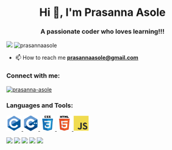 <h1 align="center">Hi 👋, I'm Prasanna Asole</h1>
<h3 align="center">A passionate coder who loves learning!!!</h3>
<div algin = "center"> <img src = "
<p align="left"> <img src="https://komarev.com/ghpvc/?username=prasannaasole&label=Profile%20views&color=0e75b6&style=flat" alt="prasannaasole" /> </p>

- 📫 How to reach me **prasannaasole@gmail.com**

<h3 align="left">Connect with me:</h3>
<p align="left">
<a href="https://linkedin.com/in/prasanna-asole" target="blank"><img align="center" src="https://raw.githubusercontent.com/rahuldkjain/github-profile-readme-generator/master/src/images/icons/Social/linked-in-alt.svg" alt="prasanna-asole" height="30" width="40" /></a>
</p>

<h3 align="left">Languages and Tools:</h3>
<p align="left"> <a href="https://www.cprogramming.com/" target="_blank" rel="noreferrer"> <img src="https://raw.githubusercontent.com/devicons/devicon/master/icons/c/c-original.svg" alt="c" width="40" height="40"/> </a> <a href="https://www.w3schools.com/cpp/" target="_blank" rel="noreferrer"> <img src="https://raw.githubusercontent.com/devicons/devicon/master/icons/cplusplus/cplusplus-original.svg" alt="cplusplus" width="40" height="40"/> </a> <a href="https://www.w3schools.com/css/" target="_blank" rel="noreferrer"> <img src="https://raw.githubusercontent.com/devicons/devicon/master/icons/css3/css3-original-wordmark.svg" alt="css3" width="40" height="40"/> </a> <a href="https://www.w3.org/html/" target="_blank" rel="noreferrer"> <img src="https://raw.githubusercontent.com/devicons/devicon/master/icons/html5/html5-original-wordmark.svg" alt="html5" width="40" height="40"/> </a> <a href="https://developer.mozilla.org/en-US/docs/Web/JavaScript" target="_blank" rel="noreferrer"> <img src="https://raw.githubusercontent.com/devicons/devicon/master/icons/javascript/javascript-original.svg" alt="javascript" width="40" height="40"/> </a> </p>

<!--
<p><img align="left" src="https://github-readme-stats.vercel.app/api/top-langs?username=prasannaasole&show_icons=true&locale=en&layout=compact" alt="prasannaasole" /></p>

<p>&nbsp;<img align="center" src="https://github-readme-stats.vercel.app/api?username=prasannaasole&show_icons=true&locale=en" alt="prasannaasole" /></p>

<p><img align="center" src="https://github-readme-streak-stats.herokuapp.com/?user=prasannaasole&" alt="prasannaasole" /></p>
-->
![](http://github-profile-summary-cards.vercel.app/api/cards/profile-details?username=prasannaasole&theme=blue_green)
![](http://github-profile-summary-cards.vercel.app/api/cards/repos-per-language?username=prasannaasole&theme=blue_green)
![](http://github-profile-summary-cards.vercel.app/api/cards/most-commit-language?username=prasannaasole&theme=blue_green)
![](http://github-profile-summary-cards.vercel.app/api/cards/stats?username=prasannaasole&theme=blue_green)
![](http://github-profile-summary-cards.vercel.app/api/cards/productive-time?username=prasannaasole&theme=blue_green&utcOffset=8)
